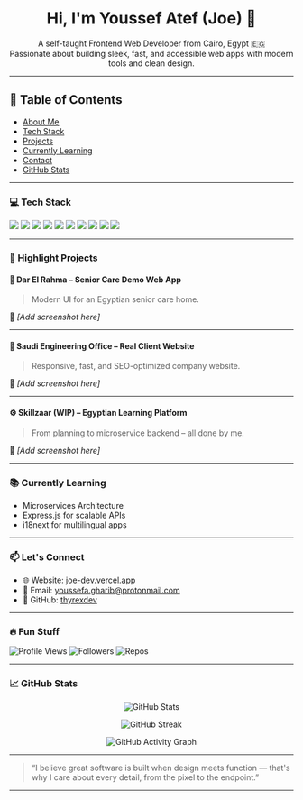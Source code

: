 <h1 align="center">Hi, I'm Youssef Atef (Joe) 👋</h1>

<p align="center">
  A self-taught Frontend Web Developer from Cairo, Egypt 🇪🇬<br/>
  Passionate about building sleek, fast, and accessible web apps with modern tools and clean design.
</p>

---

## 📌 Table of Contents
- [About Me](#hi-im-youssef-atef-joe-)
- [Tech Stack](#-tech-stack)
- [Projects](#-highlight-projects)
- [Currently Learning](#-currently-learning)
- [Contact](#-lets-connect)
- [GitHub Stats](#-github-stats)

---

### 💻 Tech Stack

<p align="left">
  <img src="https://img.shields.io/badge/-TypeScript-3178C6?style=flat&logo=typescript&logoColor=white" />
  <img src="https://img.shields.io/badge/-JavaScript-F7DF1E?style=flat&logo=javascript&logoColor=black" />
  <img src="https://img.shields.io/badge/-Next.js-000000?style=flat&logo=next.js" />
  <img src="https://img.shields.io/badge/-React-61DAFB?style=flat&logo=react&logoColor=black" />
  <img src="https://img.shields.io/badge/-Tailwind%20CSS-38B2AC?style=flat&logo=tailwind-css&logoColor=white" />
  <img src="https://img.shields.io/badge/-shadcn/ui-DD0031?style=flat&logo=storybook&logoColor=white" />
  <img src="https://img.shields.io/badge/-Prisma-2D3748?style=flat&logo=prisma&logoColor=white" />
  <img src="https://img.shields.io/badge/-Supabase-3ECF8E?style=flat&logo=supabase&logoColor=white" />
  <img src="https://img.shields.io/badge/-Zustand-000?style=flat&logo=react&logoColor=white" />
  <img src="https://img.shields.io/badge/-Vercel-000000?style=flat&logo=vercel&logoColor=white" />
</p>


---

### 🚀 Highlight Projects

#### 🧓 Dar El Rahma – Senior Care Demo Web App  
> Modern UI for an Egyptian senior care home.

📸 *[Add screenshot here]*

---

#### 🏢 Saudi Engineering Office – Real Client Website  
> Responsive, fast, and SEO-optimized company website.

📸 *[Add screenshot here]*

---

#### ⚙️ Skillzaar (WIP) – Egyptian Learning Platform  
> From planning to microservice backend – all done by me.

📸 *[Add screenshot here]*

---

### 📚 Currently Learning

- Microservices Architecture
- Express.js for scalable APIs
- i18next for multilingual apps

---

### 📫 Let's Connect

- 🌐 Website: [joe-dev.vercel.app](https://joe-dev.vercel.app)
- 📧 Email: [youssefa.gharib@protonmail.com](mailto:youssefa.gharib@protonmail.com)
- 🐙 GitHub: [thyrexdev](https://github.com/thyrexdev)

---

### 🔥 Fun Stuff

![Profile Views](https://komarev.com/ghpvc/?username=thyrexdev&label=Profile%20views&color=ff0033&style=flat)
![Followers](https://img.shields.io/github/followers/thyrexdev?label=Followers&style=social)
![Repos](https://img.shields.io/badge/Public%20Repos-🔥%20Check%20'em%20out-black?style=flat&logo=github)

---

### 📈 GitHub Stats

<p align="center">
  <img src="https://github-readme-stats.vercel.app/api?username=thyrexdev&show_icons=true&theme=tokyonight" alt="GitHub Stats" />
</p>

<p align="center">
  <img src="https://streak-stats.demolab.com?user=thyrexdev&theme=tokyonight&hide_border=false" alt="GitHub Streak" />
</p>

<p align="center">
  <img src="https://github-readme-activity-graph.vercel.app/graph?username=thyrexdev&theme=tokyo-night" alt="GitHub Activity Graph" />
</p>

---

> “I believe great software is built when design meets function — that's why I care about every detail, from the pixel to the endpoint.”

---

